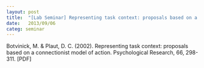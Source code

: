 ```yaml
---
layout: post
title:  "[Lab Seminar] Representing task context: proposals based on a connectionist model of action"
date:   2013/09/06
categ: seminar
---
```






Botvinick, M. & Plaut, D. C. (2002). Representing task context: proposals based on a connectionist model of action. Psychological Research, 66, 298-311. [PDF]





 

